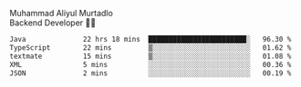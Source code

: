Muhammad Aliyul Murtadlo
<br>
Backend Developer 👨‍💻
<br>
<!--START_SECTION:waka-->

```txt
Java              22 hrs 18 mins  ████████████████████████░   96.30 %
TypeScript        22 mins         ▒░░░░░░░░░░░░░░░░░░░░░░░░   01.62 %
textmate          15 mins         ▒░░░░░░░░░░░░░░░░░░░░░░░░   01.08 %
XML               5 mins          ░░░░░░░░░░░░░░░░░░░░░░░░░   00.36 %
JSON              2 mins          ░░░░░░░░░░░░░░░░░░░░░░░░░   00.19 %
```

<!--END_SECTION:waka-->
